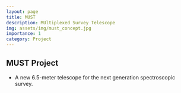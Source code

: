 ```yaml
---
layout: page
title: MUST
description: MUltiplexed Survey Telescope
img: assets/img/must_concept.jpg
importance: 1
category: Project
---
```


## MUST Project 

- A new 6.5-meter telescope for the next generation spectroscopic survey.

